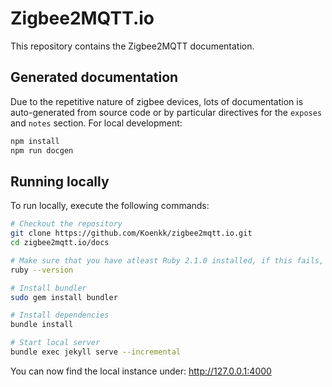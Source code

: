 # Zigbee2MQTT.io
This repository contains the Zigbee2MQTT documentation.

## Generated documentation

Due to the repetitive nature of zigbee devices, lots of documentation is auto-generated from source code or by particular directives for the `exposes` and `notes` section. For local development:

```bash
npm install
npm run docgen
```

## Running locally
To run locally, execute the following commands:

```bash
# Checkout the repository
git clone https://github.com/Koenkk/zigbee2mqtt.io.git
cd zigbee2mqtt.io/docs

# Make sure that you have atleast Ruby 2.1.0 installed, if this fails, install atleast Ruby 2.1.0
ruby --version

# Install bundler
sudo gem install bundler

# Install dependencies
bundle install

# Start local server
bundle exec jekyll serve --incremental
```

You can now find the local instance under: http://127.0.0.1:4000
